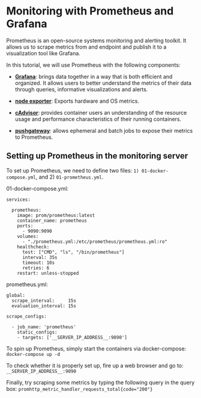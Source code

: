 # Monitoring with Prometheus and Grafana

Prometheus is an open-source systems monitoring and alerting toolkit. It allows us to scrape metrics from and endpoint and publish it to a visualization tool like Grafana.

In this tutorial, we will use Prometheus with the following components:

- **[Grafana](https://grafana.com/grafana/)**: brings data together in a way that is both efficient and organized. It allows users to better understand the metrics of their data through queries, informative visualizations and alerts.

- **[node exporter](https://github.com/prometheus/node_exporter)**: Exports hardware and OS metrics.

- **[cAdvisor](https://github.com/google/cadvisor)**: provides container users an understanding of the resource usage and performance characteristics of their running containers.

- **[pushgateway](https://github.com/prometheus/pushgateway)**: allows ephemeral and batch jobs to expose their metrics to Prometheus. 

## Setting up Prometheus in the monitoring server

To set up Prometheus, we need to define two files: `1) 01-docker-compose.yml`, and 2) `01-prometheus.yml`.

01-docker-compose.yml:
```
services:

  prometheus:
    image: prom/prometheus:latest
    container_name: prometheus
    ports:
      - 9090:9090
    volumes:
      - "./prometheus.yml:/etc/prometheus/prometheus.yml:ro"
    healthcheck:
      test: ["CMD", "ls", "/bin/prometheus"]
      interval: 35s
      timeout: 10s
      retries: 6
    restart: unless-stopped
```
prometheus.yml:
```
global:
  scrape_interval:     15s
  evaluation_interval: 15s
  
scrape_configs:

  - job_name: 'prometheus'
    static_configs:
    - targets: ['__SERVER_IP_ADDRESS__:9090']
```
To spin up Prometheus, simply start the containers via docker-compose: `docker-compose up -d`

To check whether it is properly set up, fire up a web browser and go to: `__SERVER_IP_ADDRESS__:9090`

Finally, try scraping some metrics by typing the following query in the query box: `promhttp_metric_handler_requests_total{code="200"}`
